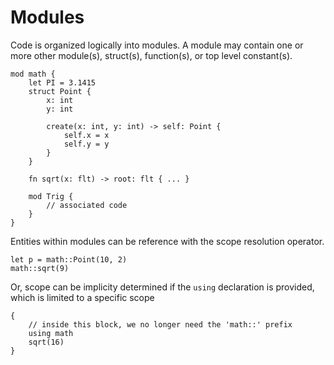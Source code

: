# Modules
Code is organized logically into modules. A module may contain one or more other module(s), struct(s), function(s), or top level constant(s). 

```eisen
mod math {
    let PI = 3.1415
    struct Point {
        x: int
        y: int

        create(x: int, y: int) -> self: Point {
            self.x = x
            self.y = y
        }
    }

    fn sqrt(x: flt) -> root: flt { ... }

    mod Trig {
        // associated code
    }
}
```

Entities within modules can be reference with the scope resolution operator.

```eisen
let p = math::Point(10, 2)
math::sqrt(9)
```

Or, scope can be implicity determined if the `using` declaration is provided, which is limited to a specific scope

```eisen
{
    // inside this block, we no longer need the 'math::' prefix
    using math
    sqrt(16)
}
```
